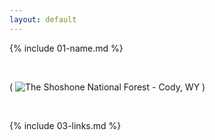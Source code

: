 ```yaml
---
layout: default
---
```


{% include 01-name.md %}

<br>

( ![The Shoshone National Forest - Cody, WY]("https://cdn.codywyomingnet.com/images/content/2082_e6LTj_Shoshone_Forest_lg.jpg") )


<br>

{% include 03-links.md %}

